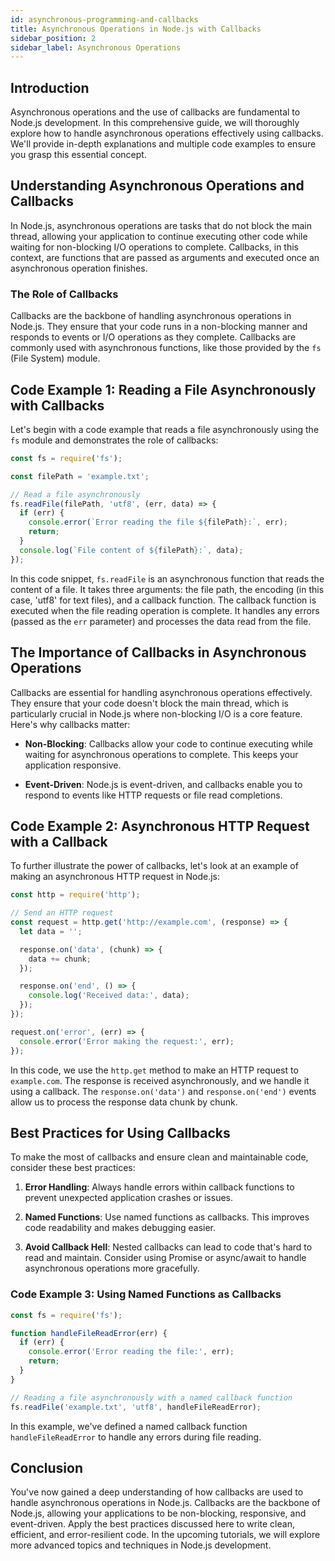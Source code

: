 ```yaml
---
id: asynchronous-programming-and-callbacks
title: Asynchronous Operations in Node.js with Callbacks
sidebar_position: 2
sidebar_label: Asynchronous Operations
---
```


## Introduction

Asynchronous operations and the use of callbacks are fundamental to Node.js development. In this comprehensive guide, we will thoroughly explore how to handle asynchronous operations effectively using callbacks. We'll provide in-depth explanations and multiple code examples to ensure you grasp this essential concept.

## Understanding Asynchronous Operations and Callbacks

In Node.js, asynchronous operations are tasks that do not block the main thread, allowing your application to continue executing other code while waiting for non-blocking I/O operations to complete. Callbacks, in this context, are functions that are passed as arguments and executed once an asynchronous operation finishes.

### The Role of Callbacks

Callbacks are the backbone of handling asynchronous operations in Node.js. They ensure that your code runs in a non-blocking manner and responds to events or I/O operations as they complete. Callbacks are commonly used with asynchronous functions, like those provided by the `fs` (File System) module.

## Code Example 1: Reading a File Asynchronously with Callbacks

Let's begin with a code example that reads a file asynchronously using the `fs` module and demonstrates the role of callbacks:

```js title="index.js"
const fs = require('fs');

const filePath = 'example.txt';

// Read a file asynchronously
fs.readFile(filePath, 'utf8', (err, data) => {
  if (err) {
    console.error(`Error reading the file ${filePath}:`, err);
    return;
  }
  console.log(`File content of ${filePath}:`, data);
});
```

In this code snippet, `fs.readFile` is an asynchronous function that reads the content of a file. It takes three arguments: the file path, the encoding (in this case, 'utf8' for text files), and a callback function. The callback function is executed when the file reading operation is complete. It handles any errors (passed as the `err` parameter) and processes the data read from the file.

## The Importance of Callbacks in Asynchronous Operations

Callbacks are essential for handling asynchronous operations effectively. They ensure that your code doesn't block the main thread, which is particularly crucial in Node.js where non-blocking I/O is a core feature. Here's why callbacks matter:

- **Non-Blocking**: Callbacks allow your code to continue executing while waiting for asynchronous operations to complete. This keeps your application responsive.

- **Event-Driven**: Node.js is event-driven, and callbacks enable you to respond to events like HTTP requests or file read completions.

## Code Example 2: Asynchronous HTTP Request with a Callback

To further illustrate the power of callbacks, let's look at an example of making an asynchronous HTTP request in Node.js:

```js title="index.js"
const http = require('http');

// Send an HTTP request
const request = http.get('http://example.com', (response) => {
  let data = '';

  response.on('data', (chunk) => {
    data += chunk;
  });

  response.on('end', () => {
    console.log('Received data:', data);
  });
});

request.on('error', (err) => {
  console.error('Error making the request:', err);
});
```

In this code, we use the `http.get` method to make an HTTP request to `example.com`. The response is received asynchronously, and we handle it using a callback. The `response.on('data')` and `response.on('end')` events allow us to process the response data chunk by chunk.

## Best Practices for Using Callbacks

To make the most of callbacks and ensure clean and maintainable code, consider these best practices:

1. **Error Handling**: Always handle errors within callback functions to prevent unexpected application crashes or issues.

2. **Named Functions**: Use named functions as callbacks. This improves code readability and makes debugging easier.

3. **Avoid Callback Hell**: Nested callbacks can lead to code that's hard to read and maintain. Consider using Promise or async/await to handle asynchronous operations more gracefully.

### Code Example 3: Using Named Functions as Callbacks

```js title="index.js"
const fs = require('fs');

function handleFileReadError(err) {
  if (err) {
    console.error('Error reading the file:', err);
    return;
  }
}

// Reading a file asynchronously with a named callback function
fs.readFile('example.txt', 'utf8', handleFileReadError);
```

In this example, we've defined a named callback function `handleFileReadError` to handle any errors during file reading.

## Conclusion

You've now gained a deep understanding of how callbacks are used to handle asynchronous operations in Node.js. Callbacks are the backbone of Node.js, allowing your applications to be non-blocking, responsive, and event-driven. Apply the best practices discussed here to write clean, efficient, and error-resilient code. In the upcoming tutorials, we will explore more advanced topics and techniques in Node.js development.